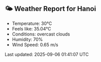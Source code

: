 <!-- WEATHER-START -->
## 🌤 Weather Report for Hanoi

- Temperature: 30°C
- Feels like: 35.04°C
- Conditions: overcast clouds
- Humidity: 70%
- Wind Speed: 0.65 m/s

Last updated: 2025-09-06 01:41:07 UTC
<!-- WEATHER-END -->
